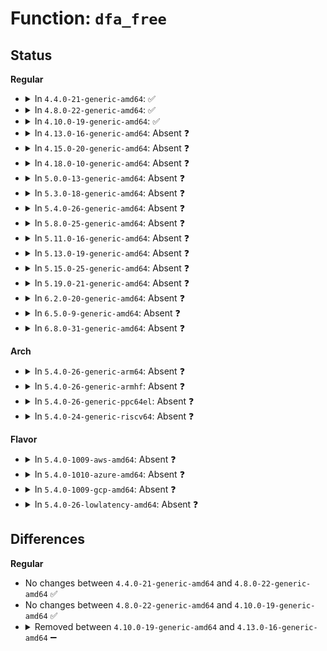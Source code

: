# Function: <code>dfa_free</code>

## Status
<b>Regular</b>
<ul>
<li>
<details>
<summary>In <code>4.4.0-21-generic-amd64</code>: ✅</summary>

```c
void dfa_free(struct aa_dfa * dfa)
```

```json
{
  "name": "dfa_free",
  "collision_type": "Unique Static",
  "inline_type": "No",
  "funcs": [
    {
      "addr": 18446744071582486496,
      "name": "dfa_free",
      "external": false,
      "loc": "security/apparmor/match.c:195",
      "file": "security/apparmor/match.c",
      "inline": "seen, unknown",
      "caller_inline": [],
      "caller_func": [
        "security/apparmor/match.c:aa_teardown_dfa_engine",
        "security/apparmor/match.c:aa_dfa_unpack"
      ]
    }
  ],
  "symbols": [
    {
      "addr": 18446744071582486496,
      "name": "dfa_free",
      "section": ".text",
      "bind": "STB_LOCAL",
      "size": 71
    }
  ]
}
```
</details>
</li>
<li>
<details>
<summary>In <code>4.8.0-22-generic-amd64</code>: ✅</summary>

```c
void dfa_free(struct aa_dfa * dfa)
```

```json
{
  "name": "dfa_free",
  "collision_type": "Unique Static",
  "inline_type": "No",
  "funcs": [
    {
      "addr": 18446744071582719360,
      "name": "dfa_free",
      "external": false,
      "loc": "security/apparmor/match.c:199",
      "file": "security/apparmor/match.c",
      "inline": "seen, unknown",
      "caller_inline": [],
      "caller_func": [
        "security/apparmor/match.c:aa_dfa_unpack",
        "security/apparmor/match.c:aa_teardown_dfa_engine"
      ]
    }
  ],
  "symbols": [
    {
      "addr": 18446744071582719360,
      "name": "dfa_free",
      "section": ".text",
      "bind": "STB_LOCAL",
      "size": 71
    }
  ]
}
```
</details>
</li>
<li>
<details>
<summary>In <code>4.10.0-19-generic-amd64</code>: ✅</summary>

```c
void dfa_free(struct aa_dfa * dfa)
```

```json
{
  "name": "dfa_free",
  "collision_type": "Unique Static",
  "inline_type": "No",
  "funcs": [
    {
      "addr": 18446744071582814016,
      "name": "dfa_free",
      "external": false,
      "loc": "security/apparmor/match.c:199",
      "file": "security/apparmor/match.c",
      "inline": "seen, unknown",
      "caller_inline": [],
      "caller_func": [
        "security/apparmor/match.c:aa_dfa_unpack",
        "security/apparmor/match.c:aa_teardown_dfa_engine"
      ]
    }
  ],
  "symbols": [
    {
      "addr": 18446744071582814016,
      "name": "dfa_free",
      "section": ".text",
      "bind": "STB_LOCAL",
      "size": 71
    }
  ]
}
```
</details>
</li>
<li>
<details>
<summary>In <code>4.13.0-16-generic-amd64</code>: Absent ❓</summary>

```json
{
  "name": "dfa_free",
  "collision_type": "Unique Static",
  "inline_type": "Full",
  "funcs": [
    {
      "addr": 18446744071582901965,
      "name": "dfa_free",
      "external": false,
      "loc": "security/apparmor/match.c:199",
      "file": "security/apparmor/match.c",
      "inline": "not declared, inlined",
      "caller_inline": [
        "security/apparmor/match.c:aa_dfa_unpack",
        "security/apparmor/match.c:aa_dfa_free_kref"
      ],
      "caller_func": []
    }
  ],
  "symbols": []
}
```
</details>
</li>
<li>
<details>
<summary>In <code>4.15.0-20-generic-amd64</code>: Absent ❓</summary>

```json
{
  "name": "dfa_free",
  "collision_type": "Unique Static",
  "inline_type": "Full",
  "funcs": [
    {
      "addr": 18446744071583060061,
      "name": "dfa_free",
      "external": false,
      "loc": "security/apparmor/match.c:199",
      "file": "security/apparmor/match.c",
      "inline": "not declared, inlined",
      "caller_inline": [
        "security/apparmor/match.c:aa_dfa_unpack",
        "security/apparmor/match.c:aa_dfa_free_kref"
      ],
      "caller_func": []
    }
  ],
  "symbols": []
}
```
</details>
</li>
<li>
<details>
<summary>In <code>4.18.0-10-generic-amd64</code>: Absent ❓</summary>

```json
{
  "name": "dfa_free",
  "collision_type": "Unique Static",
  "inline_type": "Full",
  "funcs": [
    {
      "addr": 18446744071583261005,
      "name": "dfa_free",
      "external": false,
      "loc": "security/apparmor/match.c:250",
      "file": "security/apparmor/match.c",
      "inline": "not declared, inlined",
      "caller_inline": [
        "security/apparmor/match.c:aa_dfa_unpack",
        "security/apparmor/match.c:aa_dfa_free_kref"
      ],
      "caller_func": []
    }
  ],
  "symbols": []
}
```
</details>
</li>
<li>
<details>
<summary>In <code>5.0.0-13-generic-amd64</code>: Absent ❓</summary>

```json
{
  "name": "dfa_free",
  "collision_type": "Unique Static",
  "inline_type": "Full",
  "funcs": [
    {
      "addr": 18446744071583378797,
      "name": "dfa_free",
      "external": false,
      "loc": "security/apparmor/match.c:250",
      "file": "security/apparmor/match.c",
      "inline": "not declared, inlined",
      "caller_inline": [
        "security/apparmor/match.c:aa_dfa_unpack",
        "security/apparmor/match.c:aa_dfa_unpack",
        "security/apparmor/match.c:aa_dfa_free_kref",
        "security/apparmor/match.c:aa_dfa_free_kref"
      ],
      "caller_func": []
    }
  ],
  "symbols": []
}
```
</details>
</li>
<li>
<details>
<summary>In <code>5.3.0-18-generic-amd64</code>: Absent ❓</summary>

```json
{
  "name": "dfa_free",
  "collision_type": "Unique Static",
  "inline_type": "Full",
  "funcs": [
    {
      "addr": 18446744071583565596,
      "name": "dfa_free",
      "external": false,
      "loc": "security/apparmor/match.c:246",
      "file": "security/apparmor/match.c",
      "inline": "not declared, inlined",
      "caller_inline": [
        "security/apparmor/match.c:aa_dfa_unpack",
        "security/apparmor/match.c:aa_dfa_unpack",
        "security/apparmor/match.c:aa_dfa_free_kref",
        "security/apparmor/match.c:aa_dfa_free_kref"
      ],
      "caller_func": []
    }
  ],
  "symbols": []
}
```
</details>
</li>
<li>
<details>
<summary>In <code>5.4.0-26-generic-amd64</code>: Absent ❓</summary>

```json
{
  "name": "dfa_free",
  "collision_type": "Unique Static",
  "inline_type": "Full",
  "funcs": [
    {
      "addr": 18446744071583671324,
      "name": "dfa_free",
      "external": false,
      "loc": "security/apparmor/match.c:261",
      "file": "security/apparmor/match.c",
      "inline": "not declared, inlined",
      "caller_inline": [
        "security/apparmor/match.c:aa_dfa_unpack",
        "security/apparmor/match.c:aa_dfa_unpack",
        "security/apparmor/match.c:aa_dfa_free_kref",
        "security/apparmor/match.c:aa_dfa_free_kref"
      ],
      "caller_func": []
    }
  ],
  "symbols": []
}
```
</details>
</li>
<li>
<details>
<summary>In <code>5.8.0-25-generic-amd64</code>: Absent ❓</summary>

```json
{
  "name": "dfa_free",
  "collision_type": "Unique Static",
  "inline_type": "Full",
  "funcs": [
    {
      "addr": 18446744071584034512,
      "name": "dfa_free",
      "external": false,
      "loc": "security/apparmor/match.c:271",
      "file": "security/apparmor/match.c",
      "inline": "not declared, inlined",
      "caller_inline": [
        "security/apparmor/match.c:aa_dfa_unpack",
        "security/apparmor/match.c:aa_dfa_unpack",
        "security/apparmor/match.c:aa_teardown_dfa_engine",
        "security/apparmor/match.c:aa_teardown_dfa_engine",
        "security/apparmor/match.c:aa_teardown_dfa_engine",
        "security/apparmor/match.c:aa_teardown_dfa_engine",
        "security/apparmor/match.c:aa_setup_dfa_engine",
        "security/apparmor/match.c:aa_setup_dfa_engine"
      ],
      "caller_func": []
    }
  ],
  "symbols": []
}
```
</details>
</li>
<li>
<details>
<summary>In <code>5.11.0-16-generic-amd64</code>: Absent ❓</summary>

```json
{
  "name": "dfa_free",
  "collision_type": "Unique Static",
  "inline_type": "Full",
  "funcs": [
    {
      "addr": 18446744071584153760,
      "name": "dfa_free",
      "external": false,
      "loc": "security/apparmor/match.c:271",
      "file": "security/apparmor/match.c",
      "inline": "not declared, inlined",
      "caller_inline": [
        "security/apparmor/match.c:aa_dfa_unpack",
        "security/apparmor/match.c:aa_dfa_unpack",
        "security/apparmor/match.c:aa_teardown_dfa_engine",
        "security/apparmor/match.c:aa_teardown_dfa_engine",
        "security/apparmor/match.c:aa_teardown_dfa_engine",
        "security/apparmor/match.c:aa_teardown_dfa_engine",
        "security/apparmor/match.c:aa_setup_dfa_engine",
        "security/apparmor/match.c:aa_setup_dfa_engine"
      ],
      "caller_func": []
    }
  ],
  "symbols": []
}
```
</details>
</li>
<li>
<details>
<summary>In <code>5.13.0-19-generic-amd64</code>: Absent ❓</summary>

```json
{
  "name": "dfa_free",
  "collision_type": "Unique Static",
  "inline_type": "Full",
  "funcs": [
    {
      "addr": 18446744071584180531,
      "name": "dfa_free",
      "external": false,
      "loc": "security/apparmor/match.c:271",
      "file": "security/apparmor/match.c",
      "inline": "not declared, inlined",
      "caller_inline": [
        "security/apparmor/match.c:aa_dfa_unpack",
        "security/apparmor/match.c:aa_dfa_unpack",
        "security/apparmor/match.c:aa_teardown_dfa_engine",
        "security/apparmor/match.c:aa_teardown_dfa_engine",
        "security/apparmor/match.c:aa_teardown_dfa_engine",
        "security/apparmor/match.c:aa_teardown_dfa_engine",
        "security/apparmor/match.c:aa_setup_dfa_engine",
        "security/apparmor/match.c:aa_setup_dfa_engine"
      ],
      "caller_func": []
    }
  ],
  "symbols": []
}
```
</details>
</li>
<li>
<details>
<summary>In <code>5.15.0-25-generic-amd64</code>: Absent ❓</summary>

```json
{
  "name": "dfa_free",
  "collision_type": "Unique Static",
  "inline_type": "Full",
  "funcs": [
    {
      "addr": 18446744071584565555,
      "name": "dfa_free",
      "external": false,
      "loc": "security/apparmor/match.c:271",
      "file": "security/apparmor/match.c",
      "inline": "not declared, inlined",
      "caller_inline": [
        "security/apparmor/match.c:aa_dfa_unpack",
        "security/apparmor/match.c:aa_dfa_unpack",
        "security/apparmor/match.c:aa_teardown_dfa_engine",
        "security/apparmor/match.c:aa_teardown_dfa_engine",
        "security/apparmor/match.c:aa_teardown_dfa_engine",
        "security/apparmor/match.c:aa_teardown_dfa_engine",
        "security/apparmor/match.c:aa_setup_dfa_engine",
        "security/apparmor/match.c:aa_setup_dfa_engine"
      ],
      "caller_func": []
    }
  ],
  "symbols": []
}
```
</details>
</li>
<li>
<details>
<summary>In <code>5.19.0-21-generic-amd64</code>: Absent ❓</summary>

```json
{
  "name": "dfa_free",
  "collision_type": "Unique Static",
  "inline_type": "Full",
  "funcs": [
    {
      "addr": 18446744071585211400,
      "name": "dfa_free",
      "external": false,
      "loc": "security/apparmor/match.c:271",
      "file": "security/apparmor/match.c",
      "inline": "not declared, inlined",
      "caller_inline": [
        "security/apparmor/match.c:aa_dfa_unpack",
        "security/apparmor/match.c:aa_dfa_unpack",
        "security/apparmor/match.c:aa_teardown_dfa_engine",
        "security/apparmor/match.c:aa_teardown_dfa_engine",
        "security/apparmor/match.c:aa_teardown_dfa_engine",
        "security/apparmor/match.c:aa_teardown_dfa_engine",
        "security/apparmor/match.c:aa_setup_dfa_engine",
        "security/apparmor/match.c:aa_setup_dfa_engine"
      ],
      "caller_func": []
    }
  ],
  "symbols": []
}
```
</details>
</li>
<li>
<details>
<summary>In <code>6.2.0-20-generic-amd64</code>: Absent ❓</summary>

```json
{
  "name": "dfa_free",
  "collision_type": "Unique Static",
  "inline_type": "Full",
  "funcs": [
    {
      "addr": 18446744071585943736,
      "name": "dfa_free",
      "external": false,
      "loc": "security/apparmor/match.c:271",
      "file": "security/apparmor/match.c",
      "inline": "not declared, inlined",
      "caller_inline": [
        "security/apparmor/match.c:aa_dfa_unpack",
        "security/apparmor/match.c:aa_dfa_unpack",
        "security/apparmor/match.c:aa_teardown_dfa_engine",
        "security/apparmor/match.c:aa_teardown_dfa_engine",
        "security/apparmor/match.c:aa_teardown_dfa_engine",
        "security/apparmor/match.c:aa_teardown_dfa_engine",
        "security/apparmor/match.c:aa_setup_dfa_engine",
        "security/apparmor/match.c:aa_setup_dfa_engine"
      ],
      "caller_func": []
    }
  ],
  "symbols": []
}
```
</details>
</li>
<li>
<details>
<summary>In <code>6.5.0-9-generic-amd64</code>: Absent ❓</summary>

```json
{
  "name": "dfa_free",
  "collision_type": "Unique Static",
  "inline_type": "Full",
  "funcs": [
    {
      "addr": 18446744071586175740,
      "name": "dfa_free",
      "external": false,
      "loc": "security/apparmor/match.c:227",
      "file": "security/apparmor/match.c",
      "inline": "not declared, inlined",
      "caller_inline": [
        "security/apparmor/match.c:aa_dfa_unpack",
        "security/apparmor/match.c:aa_dfa_unpack",
        "security/apparmor/match.c:aa_dfa_free_kref",
        "security/apparmor/match.c:aa_dfa_free_kref"
      ],
      "caller_func": []
    }
  ],
  "symbols": []
}
```
</details>
</li>
<li>
<details>
<summary>In <code>6.8.0-31-generic-amd64</code>: Absent ❓</summary>

```json
{
  "name": "dfa_free",
  "collision_type": "Unique Static",
  "inline_type": "Full",
  "funcs": [
    {
      "addr": 18446744071586427019,
      "name": "dfa_free",
      "external": false,
      "loc": "security/apparmor/match.c:227",
      "file": "security/apparmor/match.c",
      "inline": "not declared, inlined",
      "caller_inline": [
        "security/apparmor/match.c:aa_dfa_unpack",
        "security/apparmor/match.c:aa_dfa_unpack",
        "security/apparmor/match.c:aa_dfa_free_kref",
        "security/apparmor/match.c:aa_dfa_free_kref"
      ],
      "caller_func": []
    }
  ],
  "symbols": []
}
```
</details>
</li>
</ul>
<b>Arch</b>
<ul>
<li>
<details>
<summary>In <code>5.4.0-26-generic-arm64</code>: Absent ❓</summary>

```json
{
  "name": "dfa_free",
  "collision_type": "Unique Static",
  "inline_type": "Full",
  "funcs": [
    {
      "addr": 18446603336495466132,
      "name": "dfa_free",
      "external": false,
      "loc": "security/apparmor/match.c:261",
      "file": "security/apparmor/match.c",
      "inline": "not declared, inlined",
      "caller_inline": [
        "security/apparmor/match.c:aa_dfa_unpack",
        "security/apparmor/match.c:aa_dfa_unpack",
        "security/apparmor/match.c:aa_dfa_free_kref",
        "security/apparmor/match.c:aa_dfa_free_kref"
      ],
      "caller_func": []
    }
  ],
  "symbols": []
}
```
</details>
</li>
<li>
<details>
<summary>In <code>5.4.0-26-generic-armhf</code>: Absent ❓</summary>

```json
{
  "name": "dfa_free",
  "collision_type": "Unique Static",
  "inline_type": "Full",
  "funcs": [
    {
      "addr": 3228832272,
      "name": "dfa_free",
      "external": false,
      "loc": "security/apparmor/match.c:261",
      "file": "security/apparmor/match.c",
      "inline": "not declared, inlined",
      "caller_inline": [
        "security/apparmor/match.c:aa_dfa_unpack",
        "security/apparmor/match.c:aa_dfa_unpack",
        "security/apparmor/match.c:aa_dfa_free_kref",
        "security/apparmor/match.c:aa_dfa_free_kref"
      ],
      "caller_func": []
    }
  ],
  "symbols": []
}
```
</details>
</li>
<li>
<details>
<summary>In <code>5.4.0-26-generic-ppc64el</code>: Absent ❓</summary>

```json
{
  "name": "dfa_free",
  "collision_type": "Unique Static",
  "inline_type": "Full",
  "funcs": [
    {
      "addr": 13835058055289518948,
      "name": "dfa_free",
      "external": false,
      "loc": "security/apparmor/match.c:261",
      "file": "security/apparmor/match.c",
      "inline": "not declared, inlined",
      "caller_inline": [
        "security/apparmor/match.c:aa_dfa_unpack",
        "security/apparmor/match.c:aa_dfa_unpack",
        "security/apparmor/match.c:aa_dfa_free_kref",
        "security/apparmor/match.c:aa_dfa_free_kref"
      ],
      "caller_func": []
    }
  ],
  "symbols": []
}
```
</details>
</li>
<li>
<details>
<summary>In <code>5.4.0-24-generic-riscv64</code>: Absent ❓</summary>

```json
{
  "name": "dfa_free",
  "collision_type": "Unique Static",
  "inline_type": "Full",
  "funcs": [
    {
      "addr": 18446743936274653610,
      "name": "dfa_free",
      "external": false,
      "loc": "security/apparmor/match.c:261",
      "file": "security/apparmor/match.c",
      "inline": "not declared, inlined",
      "caller_inline": [
        "security/apparmor/match.c:aa_dfa_unpack",
        "security/apparmor/match.c:aa_dfa_unpack",
        "security/apparmor/match.c:aa_dfa_free_kref",
        "security/apparmor/match.c:aa_dfa_free_kref"
      ],
      "caller_func": []
    }
  ],
  "symbols": []
}
```
</details>
</li>
</ul>
<b>Flavor</b>
<ul>
<li>
<details>
<summary>In <code>5.4.0-1009-aws-amd64</code>: Absent ❓</summary>

```json
{
  "name": "dfa_free",
  "collision_type": "Unique Static",
  "inline_type": "Full",
  "funcs": [
    {
      "addr": 18446744071583640060,
      "name": "dfa_free",
      "external": false,
      "loc": "security/apparmor/match.c:261",
      "file": "security/apparmor/match.c",
      "inline": "not declared, inlined",
      "caller_inline": [
        "security/apparmor/match.c:aa_dfa_unpack",
        "security/apparmor/match.c:aa_dfa_unpack",
        "security/apparmor/match.c:aa_dfa_free_kref",
        "security/apparmor/match.c:aa_dfa_free_kref"
      ],
      "caller_func": []
    }
  ],
  "symbols": []
}
```
</details>
</li>
<li>
<details>
<summary>In <code>5.4.0-1010-azure-amd64</code>: Absent ❓</summary>

```json
{
  "name": "dfa_free",
  "collision_type": "Unique Static",
  "inline_type": "Full",
  "funcs": [
    {
      "addr": 18446744071583577116,
      "name": "dfa_free",
      "external": false,
      "loc": "security/apparmor/match.c:261",
      "file": "security/apparmor/match.c",
      "inline": "not declared, inlined",
      "caller_inline": [
        "security/apparmor/match.c:aa_dfa_unpack",
        "security/apparmor/match.c:aa_dfa_unpack",
        "security/apparmor/match.c:aa_dfa_free_kref",
        "security/apparmor/match.c:aa_dfa_free_kref"
      ],
      "caller_func": []
    }
  ],
  "symbols": []
}
```
</details>
</li>
<li>
<details>
<summary>In <code>5.4.0-1009-gcp-amd64</code>: Absent ❓</summary>

```json
{
  "name": "dfa_free",
  "collision_type": "Unique Static",
  "inline_type": "Full",
  "funcs": [
    {
      "addr": 18446744071583623836,
      "name": "dfa_free",
      "external": false,
      "loc": "security/apparmor/match.c:261",
      "file": "security/apparmor/match.c",
      "inline": "not declared, inlined",
      "caller_inline": [
        "security/apparmor/match.c:aa_dfa_unpack",
        "security/apparmor/match.c:aa_dfa_unpack",
        "security/apparmor/match.c:aa_dfa_free_kref",
        "security/apparmor/match.c:aa_dfa_free_kref"
      ],
      "caller_func": []
    }
  ],
  "symbols": []
}
```
</details>
</li>
<li>
<details>
<summary>In <code>5.4.0-26-lowlatency-amd64</code>: Absent ❓</summary>

```json
{
  "name": "dfa_free",
  "collision_type": "Unique Static",
  "inline_type": "Full",
  "funcs": [
    {
      "addr": 18446744071583721900,
      "name": "dfa_free",
      "external": false,
      "loc": "security/apparmor/match.c:261",
      "file": "security/apparmor/match.c",
      "inline": "not declared, inlined",
      "caller_inline": [
        "security/apparmor/match.c:aa_dfa_unpack",
        "security/apparmor/match.c:aa_dfa_unpack",
        "security/apparmor/match.c:aa_dfa_free_kref",
        "security/apparmor/match.c:aa_dfa_free_kref"
      ],
      "caller_func": []
    }
  ],
  "symbols": []
}
```
</details>
</li>
</ul>

## Differences
<b>Regular</b>
<ul>
<li>
No changes between <code>4.4.0-21-generic-amd64</code> and <code>4.8.0-22-generic-amd64</code> ✅
</li>
<li>
No changes between <code>4.8.0-22-generic-amd64</code> and <code>4.10.0-19-generic-amd64</code> ✅
</li>
<li>
<details>
<summary>Removed between <code>4.10.0-19-generic-amd64</code> and <code>4.13.0-16-generic-amd64</code> ➖</summary>

```c
void dfa_free(struct aa_dfa * dfa)
```
</details>
</li>
</ul>
